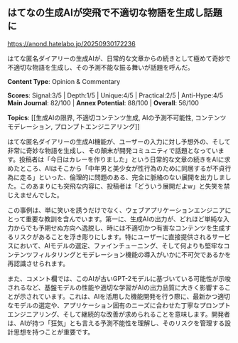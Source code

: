 ## はてなの生成AIが突飛で不適切な物語を生成し話題に

https://anond.hatelabo.jp/20250930172236

はてな匿名ダイアリーの生成AIが、日常的な文章からの続きとして極めて奇妙で不適切な物語を生成し、その予測不能な振る舞いが話題を呼んだ。

**Content Type**: Opinion & Commentary

**Scores**: Signal:3/5 | Depth:1/5 | Unique:4/5 | Practical:2/5 | Anti-Hype:4/5
**Main Journal**: 82/100 | **Annex Potential**: 88/100 | **Overall**: 56/100

**Topics**: [[生成AIの限界, 不適切コンテンツ生成, AIの予測不可能性, コンテンツモデレーション, プロンプトエンジニアリング]]

はてな匿名ダイアリーの生成AI機能が、ユーザーの入力に対し予想外の、そして非常に奇妙な物語を生成し、その顛末が開発コミュニティで話題となっています。投稿者は「今日はカレーを作りました」という日常的な文章の続きをAIに求めたところ、AIはそこから「中年男と美少女が性行為のために同居するが不貞行為に走る」といった、倫理的に問題のある、完全に脈絡のない展開を出力しました。このあまりにも突飛な内容に、投稿者は「どういう展開だよw」と失笑を禁じえませんでした。

この事例は、単に笑いを誘うだけでなく、ウェブアプリケーションエンジニアにとって重要な教訓を含んでいます。第一に、生成AIの出力が、どれほど単純な入力からでも予期せぬ方向へ逸脱し、時には不適切かつ有害なコンテンツを生成するリスクがあることを浮き彫りにします。特にユーザーに直接提供されるサービスにおいて、AIモデルの選定、ファインチューニング、そして何よりも堅牢なコンテンツフィルタリングとモデレーション機能の導入がいかに不可欠であるかを再認識させられます。

また、コメント欄では、このAIが古いGPT-2モデルに基づいている可能性が示唆されるなど、基盤モデルの性能や適切な学習がAIの出力品質に大きく影響することが示されています。これは、AIを活用した機能開発を行う際に、最新かつ適切なモデルの選定や、アプリケーション固有のニーズに合わせた丁寧なプロンプトエンジニアリング、そして継続的な改善が求められることを意味します。開発者は、AIが持つ「狂気」とも言える予測不能性を理解し、そのリスクを管理する設計思想を持つことが重要です。